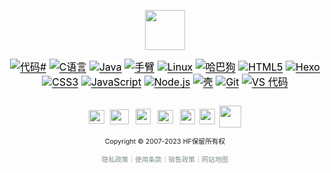 <p style="text-align: center;"><img src="http://store.hfz.pw/uploads/tinymce/images/ff1f427c898492029dda3599b4f6719267e028113595b.jpg" alt="" width="64" height="64" /></p>
<p style="text-align: center;"><a style="font-size: 16px; text-align: start; box-sizing: border-box; background-color: #ffffff; color: #000000; text-underline-offset: 0.2rem; font-family: -apple-system, system-ui, 'Segoe UI', 'Noto Sans', Helvetica, Arial, sans-serif, 'Apple Color Emoji', 'Segoe UI Emoji'; font-variant-ligatures: normal; orphans: 2; widows: 2;" href="https://camo.githubusercontent.com/648f00dd241b0f2f42c283d8d777f593580aa21ad373fd4a919bc50855f269bd/68747470733a2f2f696d672e736869656c64732e696f2f62616467652f2d4325323053686172702d2532333233393132303f7374796c653d666c6174266c6f676f3d432532305368617270" target="_blank" rel="noopener noreferrer nofollow"><img style="box-sizing: content-box; border-style: none; max-width: 100%;" src="https://camo.githubusercontent.com/648f00dd241b0f2f42c283d8d777f593580aa21ad373fd4a919bc50855f269bd/68747470733a2f2f696d672e736869656c64732e696f2f62616467652f2d4325323053686172702d2532333233393132303f7374796c653d666c6174266c6f676f3d432532305368617270" alt="代码#" data-canonical-src="https://img.shields.io/badge/-C%20Sharp-%23239120?style=flat&amp;logo=C%20Sharp" /></a><span style="font-size: 16px; text-align: start; color: #1f2328; font-family: -apple-system, system-ui, 'Segoe UI', 'Noto Sans', Helvetica, Arial, sans-serif, 'Apple Color Emoji', 'Segoe UI Emoji'; font-variant-ligatures: normal; orphans: 2; widows: 2; background-color: #ffffff; text-decoration-thickness: initial; text-decoration-style: initial; text-decoration-color: initial;">&nbsp;</span><a style="font-size: 16px; text-align: start; box-sizing: border-box; background-color: #ffffff; color: #000000; text-underline-offset: 0.2rem; font-family: -apple-system, system-ui, 'Segoe UI', 'Noto Sans', Helvetica, Arial, sans-serif, 'Apple Color Emoji', 'Segoe UI Emoji'; font-variant-ligatures: normal; orphans: 2; widows: 2;" href="https://camo.githubusercontent.com/06de7c44e48bc0d865d9c8e6a1985176584bbeac1d309598598f0b53027995a1/68747470733a2f2f696d672e736869656c64732e696f2f62616467652f2d432545382541462541442545382541382538302d2532333133633961653f7374796c653d666c6174266c6f676f3d43266c6f676f436f6c6f723d666666666666" target="_blank" rel="noopener noreferrer nofollow"><img style="box-sizing: content-box; border-style: none; max-width: 100%;" src="https://camo.githubusercontent.com/06de7c44e48bc0d865d9c8e6a1985176584bbeac1d309598598f0b53027995a1/68747470733a2f2f696d672e736869656c64732e696f2f62616467652f2d432545382541462541442545382541382538302d2532333133633961653f7374796c653d666c6174266c6f676f3d43266c6f676f436f6c6f723d666666666666" alt="C语言" data-canonical-src="https://img.shields.io/badge/-C%E8%AF%AD%E8%A8%80-%2313c9ae?style=flat&amp;logo=C&amp;logoColor=ffffff" /></a><span style="font-size: 16px; text-align: start; color: #1f2328; font-family: -apple-system, system-ui, 'Segoe UI', 'Noto Sans', Helvetica, Arial, sans-serif, 'Apple Color Emoji', 'Segoe UI Emoji'; font-variant-ligatures: normal; orphans: 2; widows: 2; background-color: #ffffff; text-decoration-thickness: initial; text-decoration-style: initial; text-decoration-color: initial;">&nbsp;</span><a style="font-size: 16px; text-align: start; box-sizing: border-box; background-color: #ffffff; color: #000000; text-underline-offset: 0.2rem; font-family: -apple-system, system-ui, 'Segoe UI', 'Noto Sans', Helvetica, Arial, sans-serif, 'Apple Color Emoji', 'Segoe UI Emoji'; font-variant-ligatures: normal; orphans: 2; widows: 2;" href="https://camo.githubusercontent.com/2d82f72b7a002f5a4b7fc7a0f6412f4e47b6a89a14a75ac08a6366a40357253a/68747470733a2f2f696d672e736869656c64732e696f2f62616467652f2d4a6176612d2532333937326663643f7374796c653d666c6174266c6f676f3d4f50454e4a444b" target="_blank" rel="noopener noreferrer nofollow"><img style="box-sizing: content-box; border-style: none; max-width: 100%;" src="https://camo.githubusercontent.com/2d82f72b7a002f5a4b7fc7a0f6412f4e47b6a89a14a75ac08a6366a40357253a/68747470733a2f2f696d672e736869656c64732e696f2f62616467652f2d4a6176612d2532333937326663643f7374796c653d666c6174266c6f676f3d4f50454e4a444b" alt="Java" data-canonical-src="https://img.shields.io/badge/-Java-%23972fcd?style=flat&amp;logo=OPENJDK" /></a><span style="font-size: 16px; text-align: start; color: #1f2328; font-family: -apple-system, system-ui, 'Segoe UI', 'Noto Sans', Helvetica, Arial, sans-serif, 'Apple Color Emoji', 'Segoe UI Emoji'; font-variant-ligatures: normal; orphans: 2; widows: 2; background-color: #ffffff; text-decoration-thickness: initial; text-decoration-style: initial; text-decoration-color: initial;">&nbsp;</span><a style="font-size: 16px; text-align: start; box-sizing: border-box; background-color: #ffffff; color: #000000; text-underline-offset: 0.2rem; font-family: -apple-system, system-ui, 'Segoe UI', 'Noto Sans', Helvetica, Arial, sans-serif, 'Apple Color Emoji', 'Segoe UI Emoji'; font-variant-ligatures: normal; orphans: 2; widows: 2;" href="https://camo.githubusercontent.com/13ea40656bd0deb4bd3b6b2360d4b3a583bad60590c3c47216c75cb3b089679b/68747470733a2f2f696d672e736869656c64732e696f2f62616467652f2d41524d2d2532336339653733353f7374796c653d666c6174266c6f676f3d41524d266c6f676f436f6c6f723d323432343234" target="_blank" rel="noopener noreferrer nofollow"><img style="box-sizing: content-box; border-style: none; max-width: 100%;" src="https://camo.githubusercontent.com/13ea40656bd0deb4bd3b6b2360d4b3a583bad60590c3c47216c75cb3b089679b/68747470733a2f2f696d672e736869656c64732e696f2f62616467652f2d41524d2d2532336339653733353f7374796c653d666c6174266c6f676f3d41524d266c6f676f436f6c6f723d323432343234" alt="手臂" data-canonical-src="https://img.shields.io/badge/-ARM-%23c9e735?style=flat&amp;logo=ARM&amp;logoColor=242424" /></a><span style="font-size: 16px; text-align: start; color: #1f2328; font-family: -apple-system, system-ui, 'Segoe UI', 'Noto Sans', Helvetica, Arial, sans-serif, 'Apple Color Emoji', 'Segoe UI Emoji'; font-variant-ligatures: normal; orphans: 2; widows: 2; background-color: #ffffff; text-decoration-thickness: initial; text-decoration-style: initial; text-decoration-color: initial;">&nbsp;</span><a style="font-size: 16px; text-align: start; box-sizing: border-box; background-color: #ffffff; color: #000000; text-underline-offset: 0.2rem; font-family: -apple-system, system-ui, 'Segoe UI', 'Noto Sans', Helvetica, Arial, sans-serif, 'Apple Color Emoji', 'Segoe UI Emoji'; font-variant-ligatures: normal; orphans: 2; widows: 2;" href="https://camo.githubusercontent.com/a4d2789c802149c0215d5a0c2bac56af6b77b57aa6d3c149cf8da3948243e04c/68747470733a2f2f696d672e736869656c64732e696f2f62616467652f2d4c696e75782d2532336663633632343f7374796c653d666c6174266c6f676f3d4c696e7578266c6f676f436f6c6f723d323432343234" target="_blank" rel="noopener noreferrer nofollow"><img style="box-sizing: content-box; border-style: none; max-width: 100%;" src="https://camo.githubusercontent.com/a4d2789c802149c0215d5a0c2bac56af6b77b57aa6d3c149cf8da3948243e04c/68747470733a2f2f696d672e736869656c64732e696f2f62616467652f2d4c696e75782d2532336663633632343f7374796c653d666c6174266c6f676f3d4c696e7578266c6f676f436f6c6f723d323432343234" alt="Linux" data-canonical-src="https://img.shields.io/badge/-Linux-%23fcc624?style=flat&amp;logo=Linux&amp;logoColor=242424" /></a><span style="font-size: 16px; text-align: start; color: #1f2328; font-family: -apple-system, system-ui, 'Segoe UI', 'Noto Sans', Helvetica, Arial, sans-serif, 'Apple Color Emoji', 'Segoe UI Emoji'; font-variant-ligatures: normal; orphans: 2; widows: 2; background-color: #ffffff; text-decoration-thickness: initial; text-decoration-style: initial; text-decoration-color: initial;">&nbsp;</span><a style="font-size: 16px; text-align: start; box-sizing: border-box; background-color: #ffffff; color: #000000; text-underline-offset: 0.2rem; font-family: -apple-system, system-ui, 'Segoe UI', 'Noto Sans', Helvetica, Arial, sans-serif, 'Apple Color Emoji', 'Segoe UI Emoji'; font-variant-ligatures: normal; orphans: 2; widows: 2;" href="https://camo.githubusercontent.com/3c9b7a24aed3a1ce2d7fdd9304f3dca2c525a4acf1dc4c3ea971fed84a30f7bd/68747470733a2f2f696d672e736869656c64732e696f2f62616467652f2d5075672d2532336138363435343f7374796c653d666c6174266c6f676f3d505547266c6f676f436f6c6f723d666666666666" target="_blank" rel="noopener noreferrer nofollow"><img style="box-sizing: content-box; border-style: none; max-width: 100%;" src="https://camo.githubusercontent.com/3c9b7a24aed3a1ce2d7fdd9304f3dca2c525a4acf1dc4c3ea971fed84a30f7bd/68747470733a2f2f696d672e736869656c64732e696f2f62616467652f2d5075672d2532336138363435343f7374796c653d666c6174266c6f676f3d505547266c6f676f436f6c6f723d666666666666" alt="哈巴狗" data-canonical-src="https://img.shields.io/badge/-Pug-%23a86454?style=flat&amp;logo=PUG&amp;logoColor=ffffff" /></a><span style="font-size: 16px; text-align: start; color: #1f2328; font-family: -apple-system, system-ui, 'Segoe UI', 'Noto Sans', Helvetica, Arial, sans-serif, 'Apple Color Emoji', 'Segoe UI Emoji'; font-variant-ligatures: normal; orphans: 2; widows: 2; background-color: #ffffff; text-decoration-thickness: initial; text-decoration-style: initial; text-decoration-color: initial;">&nbsp;</span><a style="font-size: 16px; text-align: start; box-sizing: border-box; background-color: #ffffff; color: #000000; text-underline-offset: 0.2rem; font-family: -apple-system, system-ui, 'Segoe UI', 'Noto Sans', Helvetica, Arial, sans-serif, 'Apple Color Emoji', 'Segoe UI Emoji'; font-variant-ligatures: normal; orphans: 2; widows: 2;" href="https://camo.githubusercontent.com/fa155a134cfebf0f80bbbd4bb0fe19d4f651d902921ed3b0b9d437b347bee348/68747470733a2f2f696d672e736869656c64732e696f2f62616467652f2d48544d4c352d2532334533344332363f7374796c653d666c6174266c6f676f3d68746d6c35266c6f676f436f6c6f723d666666666666" target="_blank" rel="noopener noreferrer nofollow"><img style="box-sizing: content-box; border-style: none; max-width: 100%;" src="https://camo.githubusercontent.com/fa155a134cfebf0f80bbbd4bb0fe19d4f651d902921ed3b0b9d437b347bee348/68747470733a2f2f696d672e736869656c64732e696f2f62616467652f2d48544d4c352d2532334533344332363f7374796c653d666c6174266c6f676f3d68746d6c35266c6f676f436f6c6f723d666666666666" alt="HTML5" data-canonical-src="https://img.shields.io/badge/-HTML5-%23E34C26?style=flat&amp;logo=html5&amp;logoColor=ffffff" /></a><span style="font-size: 16px; text-align: start; color: #1f2328; font-family: -apple-system, system-ui, 'Segoe UI', 'Noto Sans', Helvetica, Arial, sans-serif, 'Apple Color Emoji', 'Segoe UI Emoji'; font-variant-ligatures: normal; orphans: 2; widows: 2; background-color: #ffffff; text-decoration-thickness: initial; text-decoration-style: initial; text-decoration-color: initial;">&nbsp;</span><a style="font-size: 16px; text-align: start; box-sizing: border-box; background-color: #ffffff; color: #000000; text-underline-offset: 0.2rem; font-family: -apple-system, system-ui, 'Segoe UI', 'Noto Sans', Helvetica, Arial, sans-serif, 'Apple Color Emoji', 'Segoe UI Emoji'; font-variant-ligatures: normal; orphans: 2; widows: 2;" href="https://camo.githubusercontent.com/3865338965cf31f724fde0097f59506d0f46272d5a3cd56c52cfd071148c3058/68747470733a2f2f696d672e736869656c64732e696f2f62616467652f2d4865786f2d2532333065383363643f7374796c653d666c6174266c6f676f3d4865786f266c6f676f436f6c6f723d666666666666" target="_blank" rel="noopener noreferrer nofollow"><img style="box-sizing: content-box; border-style: none; max-width: 100%;" src="https://camo.githubusercontent.com/3865338965cf31f724fde0097f59506d0f46272d5a3cd56c52cfd071148c3058/68747470733a2f2f696d672e736869656c64732e696f2f62616467652f2d4865786f2d2532333065383363643f7374796c653d666c6174266c6f676f3d4865786f266c6f676f436f6c6f723d666666666666" alt="Hexo" data-canonical-src="https://img.shields.io/badge/-Hexo-%230e83cd?style=flat&amp;logo=Hexo&amp;logoColor=ffffff" /></a><br style="font-size: 16px; text-align: start; box-sizing: border-box; color: #1f2328; font-family: -apple-system, system-ui, 'Segoe UI', 'Noto Sans', Helvetica, Arial, sans-serif, 'Apple Color Emoji', 'Segoe UI Emoji'; font-variant-ligatures: normal; orphans: 2; widows: 2; background-color: #ffffff; text-decoration-thickness: initial; text-decoration-style: initial; text-decoration-color: initial;" /><a style="font-size: 16px; text-align: start; box-sizing: border-box; background-color: #ffffff; color: #000000; text-underline-offset: 0.2rem; font-family: -apple-system, system-ui, 'Segoe UI', 'Noto Sans', Helvetica, Arial, sans-serif, 'Apple Color Emoji', 'Segoe UI Emoji'; font-variant-ligatures: normal; orphans: 2; widows: 2;" href="https://camo.githubusercontent.com/3f8b71de7adcbbb90d064e886de0ff99ee21e958ab0ab1526157a7e6cdebf745/68747470733a2f2f696d672e736869656c64732e696f2f62616467652f2d435353332d2532333139374342453f7374796c653d666c6174266c6f676f3d63737333" target="_blank" rel="noopener noreferrer nofollow"><img style="box-sizing: content-box; border-style: none; max-width: 100%;" src="https://camo.githubusercontent.com/3f8b71de7adcbbb90d064e886de0ff99ee21e958ab0ab1526157a7e6cdebf745/68747470733a2f2f696d672e736869656c64732e696f2f62616467652f2d435353332d2532333139374342453f7374796c653d666c6174266c6f676f3d63737333" alt="CSS3" data-canonical-src="https://img.shields.io/badge/-CSS3-%23197CBE?style=flat&amp;logo=css3" /></a><span style="font-size: 16px; text-align: start; color: #1f2328; font-family: -apple-system, system-ui, 'Segoe UI', 'Noto Sans', Helvetica, Arial, sans-serif, 'Apple Color Emoji', 'Segoe UI Emoji'; font-variant-ligatures: normal; orphans: 2; widows: 2; background-color: #ffffff; text-decoration-thickness: initial; text-decoration-style: initial; text-decoration-color: initial;">&nbsp;</span><a style="font-size: 16px; text-align: start; box-sizing: border-box; background-color: #ffffff; color: #000000; text-underline-offset: 0.2rem; font-family: -apple-system, system-ui, 'Segoe UI', 'Noto Sans', Helvetica, Arial, sans-serif, 'Apple Color Emoji', 'Segoe UI Emoji'; font-variant-ligatures: normal; orphans: 2; widows: 2;" href="https://camo.githubusercontent.com/51e767392638e30d7029cf151b8e76e0b2e14bb89246d4cb22476b543827fe24/68747470733a2f2f696d672e736869656c64732e696f2f62616467652f2d4a6176615363726970742d2532334637444631433f7374796c653d666c6174266c6f676f3d6a617661736372697074266c6f676f436f6c6f723d303030303030266c6162656c436f6c6f723d25323345434438334526636f6c6f723d253233454344383345" target="_blank" rel="noopener noreferrer nofollow"><img style="box-sizing: content-box; border-style: none; max-width: 100%;" src="https://camo.githubusercontent.com/51e767392638e30d7029cf151b8e76e0b2e14bb89246d4cb22476b543827fe24/68747470733a2f2f696d672e736869656c64732e696f2f62616467652f2d4a6176615363726970742d2532334637444631433f7374796c653d666c6174266c6f676f3d6a617661736372697074266c6f676f436f6c6f723d303030303030266c6162656c436f6c6f723d25323345434438334526636f6c6f723d253233454344383345" alt="JavaScript" data-canonical-src="https://img.shields.io/badge/-JavaScript-%23F7DF1C?style=flat&amp;logo=javascript&amp;logoColor=000000&amp;labelColor=%23ECD83E&amp;color=%23ECD83E" /></a><span style="font-size: 16px; text-align: start; color: #1f2328; font-family: -apple-system, system-ui, 'Segoe UI', 'Noto Sans', Helvetica, Arial, sans-serif, 'Apple Color Emoji', 'Segoe UI Emoji'; font-variant-ligatures: normal; orphans: 2; widows: 2; background-color: #ffffff; text-decoration-thickness: initial; text-decoration-style: initial; text-decoration-color: initial;">&nbsp;</span><a style="font-size: 16px; text-align: start; box-sizing: border-box; background-color: #ffffff; color: #000000; text-underline-offset: 0.2rem; font-family: -apple-system, system-ui, 'Segoe UI', 'Noto Sans', Helvetica, Arial, sans-serif, 'Apple Color Emoji', 'Segoe UI Emoji'; font-variant-ligatures: normal; orphans: 2; widows: 2;" href="https://camo.githubusercontent.com/c492562d5b91f2c4801707c09aec7f48dde2399e036f363086ff1ac587f34400/68747470733a2f2f696d672e736869656c64732e696f2f62616467652f2d4e6f64652e6a732d2532333537393035303f7374796c653d666c6174266c6f676f3d6e6f64652e6a73266c6f676f436f6c6f723d666666666666" target="_blank" rel="noopener noreferrer nofollow"><img style="box-sizing: content-box; border-style: none; max-width: 100%;" src="https://camo.githubusercontent.com/c492562d5b91f2c4801707c09aec7f48dde2399e036f363086ff1ac587f34400/68747470733a2f2f696d672e736869656c64732e696f2f62616467652f2d4e6f64652e6a732d2532333537393035303f7374796c653d666c6174266c6f676f3d6e6f64652e6a73266c6f676f436f6c6f723d666666666666" alt="Node.js" data-canonical-src="https://img.shields.io/badge/-Node.js-%23579050?style=flat&amp;logo=node.js&amp;logoColor=ffffff" /></a><span style="font-size: 16px; text-align: start; color: #1f2328; font-family: -apple-system, system-ui, 'Segoe UI', 'Noto Sans', Helvetica, Arial, sans-serif, 'Apple Color Emoji', 'Segoe UI Emoji'; font-variant-ligatures: normal; orphans: 2; widows: 2; background-color: #ffffff; text-decoration-thickness: initial; text-decoration-style: initial; text-decoration-color: initial;">&nbsp;</span><a style="font-size: 16px; text-align: start; box-sizing: border-box; background-color: #ffffff; color: #000000; text-underline-offset: 0.2rem; font-family: -apple-system, system-ui, 'Segoe UI', 'Noto Sans', Helvetica, Arial, sans-serif, 'Apple Color Emoji', 'Segoe UI Emoji'; font-variant-ligatures: normal; orphans: 2; widows: 2;" href="https://camo.githubusercontent.com/31c297625b4f72e942252d85c7ec0c7806c9e26acdbfde659d67b81d991e7d3d/68747470733a2f2f696d672e736869656c64732e696f2f62616467652f2d5368656c6c2d2532333839453035313f7374796c653d666c6174266c6f676f3d706f7765727368656c6c266c6f676f436f6c6f723d666666666666" target="_blank" rel="noopener noreferrer nofollow"><img style="box-sizing: content-box; border-style: none; max-width: 100%;" src="https://camo.githubusercontent.com/31c297625b4f72e942252d85c7ec0c7806c9e26acdbfde659d67b81d991e7d3d/68747470733a2f2f696d672e736869656c64732e696f2f62616467652f2d5368656c6c2d2532333839453035313f7374796c653d666c6174266c6f676f3d706f7765727368656c6c266c6f676f436f6c6f723d666666666666" alt="壳" data-canonical-src="https://img.shields.io/badge/-Shell-%2389E051?style=flat&amp;logo=powershell&amp;logoColor=ffffff" /></a><span style="font-size: 16px; text-align: start; color: #1f2328; font-family: -apple-system, system-ui, 'Segoe UI', 'Noto Sans', Helvetica, Arial, sans-serif, 'Apple Color Emoji', 'Segoe UI Emoji'; font-variant-ligatures: normal; orphans: 2; widows: 2; background-color: #ffffff; text-decoration-thickness: initial; text-decoration-style: initial; text-decoration-color: initial;">&nbsp;</span><a style="font-size: 16px; text-align: start; box-sizing: border-box; background-color: #ffffff; color: #000000; text-underline-offset: 0.2rem; font-family: -apple-system, system-ui, 'Segoe UI', 'Noto Sans', Helvetica, Arial, sans-serif, 'Apple Color Emoji', 'Segoe UI Emoji'; font-variant-ligatures: normal; orphans: 2; widows: 2;" href="https://camo.githubusercontent.com/50790ad6ad8a7234605d6d5ab60722db2febf6fee8816131f0f4c68b9c981357/68747470733a2f2f696d672e736869656c64732e696f2f62616467652f2d4769742d2532334544354134373f7374796c653d666c6174266c6f676f3d676974266c6f676f436f6c6f723d253233666666666666" target="_blank" rel="noopener noreferrer nofollow"><img style="box-sizing: content-box; border-style: none; max-width: 100%;" src="https://camo.githubusercontent.com/50790ad6ad8a7234605d6d5ab60722db2febf6fee8816131f0f4c68b9c981357/68747470733a2f2f696d672e736869656c64732e696f2f62616467652f2d4769742d2532334544354134373f7374796c653d666c6174266c6f676f3d676974266c6f676f436f6c6f723d253233666666666666" alt="Git" data-canonical-src="https://img.shields.io/badge/-Git-%23ED5A47?style=flat&amp;logo=git&amp;logoColor=%23ffffff" /></a><span style="font-size: 16px; text-align: start; color: #1f2328; font-family: -apple-system, system-ui, 'Segoe UI', 'Noto Sans', Helvetica, Arial, sans-serif, 'Apple Color Emoji', 'Segoe UI Emoji'; font-variant-ligatures: normal; orphans: 2; widows: 2; background-color: #ffffff; text-decoration-thickness: initial; text-decoration-style: initial; text-decoration-color: initial;">&nbsp;</span><a style="font-size: 16px; text-align: start; box-sizing: border-box; background-color: #ffffff; color: #000000; text-underline-offset: 0.2rem; font-family: -apple-system, system-ui, 'Segoe UI', 'Noto Sans', Helvetica, Arial, sans-serif, 'Apple Color Emoji', 'Segoe UI Emoji'; font-variant-ligatures: normal; orphans: 2; widows: 2;" href="https://camo.githubusercontent.com/99ec512af062362e9c6c31753a3fcda6dbf4f5a80e1a1da7e016194af684bce4/68747470733a2f2f696d672e736869656c64732e696f2f62616467652f2d5653436f64652d2532333030363642383f7374796c653d666c6174266c6f676f3d76697375616c2d73747564696f2d636f6465" target="_blank" rel="noopener noreferrer nofollow"><img style="box-sizing: content-box; border-style: none; max-width: 100%;" src="https://camo.githubusercontent.com/99ec512af062362e9c6c31753a3fcda6dbf4f5a80e1a1da7e016194af684bce4/68747470733a2f2f696d672e736869656c64732e696f2f62616467652f2d5653436f64652d2532333030363642383f7374796c653d666c6174266c6f676f3d76697375616c2d73747564696f2d636f6465" alt="VS 代码" data-canonical-src="https://img.shields.io/badge/-VSCode-%230066B8?style=flat&amp;logo=visual-studio-code" /></a></p>
<!-- wp:separator -->
<p style="text-align: center;"><span style="box-sizing: border-box; font-size: 8pt; outline: 0px !important;"><br /><a style="box-sizing: border-box; outline: 0px; color: #999999; text-decoration: none; cursor: pointer; transition: color 0.2s, background 0.3s, opacity 0.3s, box-shadow 0.3s, transform 0.3s;" href="https://cdn-gc.input.im/donate-group/7/20240129/20240129_1706543263.jpg"><img style="box-sizing: border-box; border: 0px; vertical-align: middle; max-width: 100%; max-height: 100%; outline: 0px !important;" src="http://store.hfz.pw/uploads/tinymce/images/6d8396dff1b6eb852bcc65a0771574c163b3450c58b52.jpg" alt="" width="25" height="22" /></a>&nbsp;&nbsp;&nbsp;<a style="box-sizing: border-box; color: #999999; text-decoration: none; cursor: pointer; transition: color 0.2s, background 0.3s, opacity 0.3s, box-shadow 0.3s, transform 0.3s; outline: 0px !important;" href="https://www.zhihu.com/people/c97543f507a21004528f3237632d6717"><img style="box-sizing: border-box; border: 0px; vertical-align: middle; max-width: 100%; max-height: 100%; outline: 0px !important;" src="http://store.hfz.pw/uploads/tinymce/images/3a32f4b9733b26aac45fc3f34fea6f8f63b34529e38fc.png" alt="" width="30" height="24" /></a></span><span style="caret-color: #999999; color: #999999; font-family: 'Helvetica Neue', Helvetica, Arial, sans-serif; font-size: 13px; orphans: 2; widows: 2; background-color: #ffffff;">&nbsp; &nbsp;</span><a style="box-sizing: border-box; color: #999999; text-decoration: none; cursor: pointer; transition: color 0.2s, background 0.3s, opacity 0.3s, box-shadow 0.3s, transform 0.3s; outline: 0px !important;" href="https://t.me/HFTGID" target="_blank" rel="noopener"><img style="box-sizing: border-box; border: 0px; vertical-align: middle; max-width: 100%; max-height: 100%; outline: 0px !important;" src="http://store.hfz.pw/uploads/tinymce/images/de84b5f7dcdcbd76f90da96ca4f7255963b3453e03a6a.jpg" alt="" width="24" height="25" /></a><span style="caret-color: #999999; color: #999999; font-family: 'Helvetica Neue', Helvetica, Arial, sans-serif; font-size: 13px; orphans: 2; widows: 2; background-color: #ffffff;">&nbsp; &nbsp;</span><a style="box-sizing: border-box; color: #999999; text-decoration: none; cursor: pointer; transition: color 0.2s, background 0.3s, opacity 0.3s, box-shadow 0.3s, transform 0.3s; outline: 0px !important;" href="https://www.youtube.com/channel/UCKSAPDQGCWkfu8iGqt92v_g" target="_blank" rel="noopener"><img style="box-sizing: border-box; border: 0px; vertical-align: middle; max-width: 100%; max-height: 100%; outline: 0px !important;" src="http://store.hfz.pw/uploads/tinymce/images/db963e4b4d1768cee035e374068deff363b3455984bdf.png" alt="" width="25" height="22" /></a><span style="caret-color: #999999; color: #999999; font-family: 'Helvetica Neue', Helvetica, Arial, sans-serif; font-size: 13px; orphans: 2; widows: 2; background-color: #ffffff;">&nbsp; &nbsp;</span><a style="box-sizing: border-box; color: #999999; text-decoration: none; cursor: pointer; transition: color 0.2s, background 0.3s, opacity 0.3s, box-shadow 0.3s, transform 0.3s; outline: 0px !important;" href="https://weibo.com/u/7414769167" target="_blank" rel="noopener"><img style="box-sizing: border-box; border: 0px; vertical-align: middle; max-width: 100%; max-height: 100%; outline: 0px !important;" src="http://store.hfz.pw/uploads/tinymce/images/5ca2508989c2f69946262278f37991c163b3456c2726f.png" alt="" width="24" height="24" /></a><span style="caret-color: #999999; color: #999999; font-family: 'Helvetica Neue', Helvetica, Arial, sans-serif; font-size: 13px; orphans: 2; widows: 2; background-color: #ffffff;">&nbsp;&nbsp;</span><a style="box-sizing: border-box; color: #999999; text-decoration: none; cursor: pointer; transition: color 0.2s, background 0.3s, opacity 0.3s, box-shadow 0.3s, transform 0.3s; outline: 0px !important;" href="https://hfz.pw/wp-content/uploads/2025/03/20250321224503131-IMG_8002.jpg" target="_blank" rel="noopener"><img style="box-sizing: border-box; border: 0px; vertical-align: middle; max-width: 100%; max-height: 100%; outline: 0px !important;" src="http://store.hfz.pw/uploads/tinymce/images/ebc469fcdea86cf7a431c3ce831ab15463b3459d02183.png" alt="" width="25" height="25" /></a><span style="caret-color: #999999; color: #999999; font-family: 'Helvetica Neue', Helvetica, Arial, sans-serif; font-size: 13px; orphans: 2; widows: 2; background-color: #ffffff;">&nbsp;&nbsp;</span><a style="box-sizing: border-box; color: #999999; text-decoration: none; cursor: pointer; transition: color 0.2s, background 0.3s, opacity 0.3s, box-shadow 0.3s, transform 0.3s; outline: 0px !important;" href="https://space.bilibili.com/391961194?spm_id_from=333.1007.0.0" target="_blank" rel="noopener"><img style="box-sizing: border-box; border: 0px; vertical-align: middle; max-width: 100%; max-height: 100%; outline: 0px !important;" src="http://store.hfz.pw/uploads/tinymce/images/5bdcd7af57efa283f40e256d830fd73c63b34615a44d2.png" alt="" width="35" height="35" /></a></p>
<p style="text-align: center;"><span style="font-size: 8pt;">Copyright &copy; 2007-2023 HF保留所有权</span></p>
<p style="text-align: center;"><span style="font-size: 8pt; color: #7e8c8d;">隐私政策｜使用条款｜销售政策｜网站地图</span></p>
